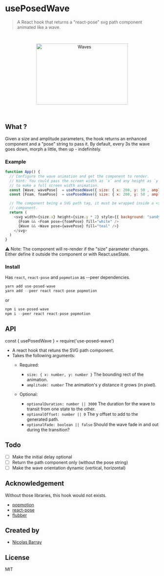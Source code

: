 # usePosedWave

> A React hook that returns a "react-pose" svg path component animated like a wave.

<br/>
<p align="center">
  <img width="300" height="200" src="https://files-sdolfbukfx.now.sh" alt="Waves">
</p>
<br/>

## What ?

Given a size and amplitude parameters, the hook returns an enhanced <path /> component and a "pose" string to pass it. By default, every 3s the wave goes down, morph a little, then up - indefinitely.

### Example

```javascript
function App() {
  // Configure the wave animation and get the component to render.
  // Hint: You could pass the screen width as `x` and any height as `y`
  // to make a full screen width animation.
  const [Wave, wavePose]  = usePosedWave({ size: { x: 200, y: 50 , amplitude: 25 });
  const [Foam, foamPose]  = usePosedWave({ size: { x: 200, y: 50 , amplitude: 35, originOffset: 15 });

  // The component being a SVG path tag, it must be wrapped inside a <svg/>
  // component.
  return (
    <svg width={size.x} height={size.y * 2} style={{ background: "sandybrown" }} >
      {Foam && <Foam pose={foamPose} fill="white" />
      {Wave && <Wave pose={wavePose} fill="teal" />}
    </svg>
  )
}
```

⚠️ Note: The component will re-render if the "size" parameter changes. Either
define it outside the component or with React.useState.

### Install

Has `react`, `react-pose` and `popmotion` as --peer dependencies.

```javascript
yarn add use-posed-wave
yarn add --peer react react-pose popmotion
```

or

```javascript
npm i use-posed-wave
npm i --peer react react-pose popmotion
```

## API

const { usePosedWave } = require('use-posed-wave')

- A react hook that retuns the SVG path component.
- Takes the following arguments:
  - Required:
    - `size: { x: number, y: number }` The bounding rect of the animation.
    - `amplitude: number` The animation's y distance it grows (in pixel).

  - Optional:
    - `optionalDuration: number || 3000` The duration for the wave to transit from one
  state to the other.
    - `optionalOffset: number || 0` The y offset to add to the generated path.
    - `optionalFade: boolean || false` Should the wave fade in and out during the
  transition?

## Todo

- [ ] Make the initial delay optional
- [ ] Return the path component only (without the pose string)
- [ ] Make the wave orientation dynamic (vertical, horizontal)

## Acknowledgement

Without those libraries, this hook would not exists.

- [popmotion](https://popmotion.io)
- [react-pose](https://popmotion.io/pose/)
- [flubber](https://github.com/veltman/flubber)

## Created by

- [Nicolas Barray](https://github.com/nicobarray)

## License

MIT
